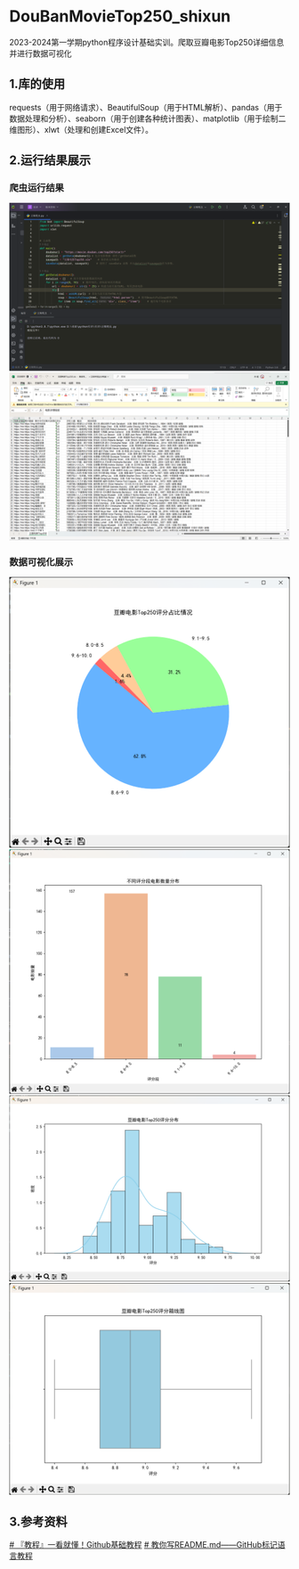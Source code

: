 # DouBanMovieTop250_shixun
2023-2024第一学期python程序设计基础实训。爬取豆瓣电影Top250详细信息并进行数据可视化
## 1.库的使用
requests（用于网络请求）、BeautifulSoup（用于HTML解析）、pandas（用于数据处理和分析）、seaborn（用于创建各种统计图表）、matplotlib（用于绘制二维图形）、xlwt（处理和创建Excel文件）。
## 2.运行结果展示
### 爬虫运行结果
![爬虫运行结果](https://github.com/jiiijie/DouBanMovieTop250_shixun/blob/main/%E7%88%AC%E8%99%AB%E8%BF%90%E8%A1%8C%E7%BB%93%E6%9E%9C.png?raw=true)
![保存文件预览](https://github.com/jiiijie/DouBanMovieTop250_shixun/blob/main/%E6%96%87%E4%BB%B6%E9%A2%84%E8%A7%88.png?raw=true)

### 数据可视化展示
![豆瓣电影Top250评分分布饼图](https://github.com/jiiijie/DouBanMovieTop250_shixun/blob/main/%E9%A5%BC%E5%9B%BE.png?raw=true)
![豆瓣电影Top250每个评分段中电影的数量条形图](https://github.com/jiiijie/DouBanMovieTop250_shixun/blob/main/%E6%9D%A1%E5%BD%A2%E5%9B%BE.png?raw=true)
![豆瓣电影Top250评分分布直方图](https://github.com/jiiijie/DouBanMovieTop250_shixun/blob/main/%E7%9B%B4%E6%96%B9%E5%9B%BE.png?raw=true)
![豆瓣电影Top250评分箱线图](https://github.com/jiiijie/DouBanMovieTop250_shixun/blob/main/%E7%AE%B1%E7%BA%BF%E5%9B%BE.png?raw=true)

## 3.参考资料
[# 『教程』一看就懂！Github基础教程](https://www.bilibili.com/video/BV1hS4y1S7wL)
[# 教你写README.md——GitHub标记语言教程](https://www.bilibili.com/video/BV1Y5411W7j4)
